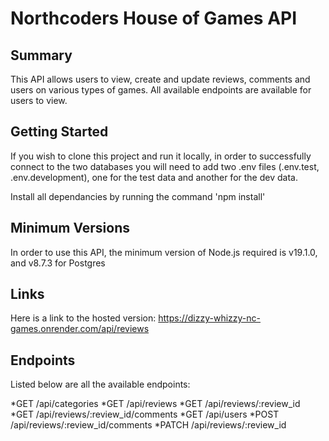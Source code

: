 # Northcoders House of Games API

## Summary

This API allows users to view, create and update reviews, comments and users on various types of games. All available endpoints are available for users to view.

## Getting Started

If you wish to clone this project and run it locally, in order to successfully connect to the two databases you will need to add two .env files (.env.test, .env.development), one for the test data and another for the dev data.

Install all dependancies by running the command 'npm install'

## Minimum Versions

In order to use this API, the minimum version of Node.js required is v19.1.0, and v8.7.3 for Postgres

## Links

Here is a link to the hosted version:
https://dizzy-whizzy-nc-games.onrender.com/api/reviews

## Endpoints

Listed below are all the available endpoints:

*GET /api/categories
*GET /api/reviews
*GET /api/reviews/:review_id
*GET /api/reviews/:review_id/comments
*GET /api/users
*POST /api/reviews/:review_id/comments
\*PATCH /api/reviews/:review_id
